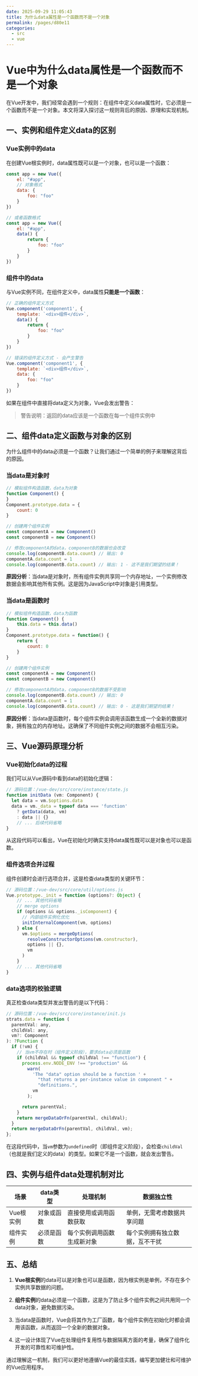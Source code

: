 ```yaml
---
date: 2025-09-29 11:05:43
title: 为什么data属性是一个函数而不是一个对象
permalink: /pages/d80e11
categories:
  - src
  - vue
---
```

# Vue中为什么data属性是一个函数而不是一个对象

在Vue开发中，我们经常会遇到一个规则：在组件中定义data属性时，它必须是一个函数而不是一个对象。本文将深入探讨这一规则背后的原因、原理和实现机制。

## 一、实例和组件定义data的区别

### Vue实例中的data
在创建Vue根实例时，data属性既可以是一个对象，也可以是一个函数：

```javascript
const app = new Vue({
    el: "#app",
    // 对象格式
    data: {
        foo: "foo"
    }
})

// 或者函数格式
const app = new Vue({
    el: "#app",
    data() {
        return {
            foo: "foo"
        }
    }
})
```

### 组件中的data
与Vue实例不同，在组件定义中，data属性**只能是一个函数**：

```javascript
// 正确的组件定义方式
Vue.component('component1', {
    template: `<div>组件</div>`,
    data() {
        return {
            foo: "foo"
        }
    }
})

// 错误的组件定义方式 - 会产生警告
Vue.component('component1', {
    template: `<div>组件</div>`,
    data: {
        foo: "foo"
    }
})
```

如果在组件中直接将data定义为对象，Vue会发出警告：

> 警告说明：返回的data应该是一个函数在每一个组件实例中

## 二、组件data定义函数与对象的区别

为什么组件中的data必须是一个函数？让我们通过一个简单的例子来理解这背后的原因。

### 当data是对象时

```javascript
// 模拟组件构造函数，data为对象
function Component() {
}
Component.prototype.data = {
    count: 0
}

// 创建两个组件实例
const componentA = new Component()
const componentB = new Component()

// 修改componentA的data，componentB的数据也会改变
console.log(componentB.data.count) // 输出: 0
componentA.data.count = 1
console.log(componentB.data.count) // 输出: 1 - 这不是我们期望的结果！
```

**原因分析**：当data是对象时，所有组件实例共享同一个内存地址，一个实例修改数据会影响其他所有实例。这是因为JavaScript中对象是引用类型。

### 当data是函数时

```javascript
// 模拟组件构造函数，data为函数
function Component() {
    this.data = this.data()
}
Component.prototype.data = function() {
    return {
        count: 0
    }
}

// 创建两个组件实例
const componentA = new Component()
const componentB = new Component()

// 修改componentA的data，componentB的数据不受影响
console.log(componentB.data.count) // 输出: 0
componentA.data.count = 1
console.log(componentB.data.count) // 输出: 0 - 这是我们期望的结果！
```

**原因分析**：当data是函数时，每个组件实例会调用该函数生成一个全新的数据对象，拥有独立的内存地址。这确保了不同组件实例之间的数据不会相互污染。

## 三、Vue源码原理分析

### Vue初始化data的过程

我们可以从Vue源码中看到data的初始化逻辑：

```javascript
// 源码位置：/vue-dev/src/core/instance/state.js
function initData (vm: Component) {
  let data = vm.$options.data
  data = vm._data = typeof data === 'function'
    ? getData(data, vm)
    : data || {}
    // ... 后续代码省略
}
```

从这段代码可以看出，Vue在初始化时确实支持data属性既可以是对象也可以是函数。

### 组件选项合并过程

组件创建时会进行选项合并，这是检查data类型的关键环节：

```javascript
// 源码位置：/vue-dev/src/core/util/options.js
Vue.prototype._init = function (options?: Object) {
    // ... 其他代码省略
    // merge options
    if (options && options._isComponent) {
      // 内部组件实例化优化
      initInternalComponent(vm, options)
    } else {
      vm.$options = mergeOptions(
        resolveConstructorOptions(vm.constructor),
        options || {},
        vm
      )
    }
    // ... 其他代码省略
}
```

### data选项的校验逻辑

真正检查data类型并发出警告的是以下代码：

```javascript
// 源码位置：/vue-dev/src/core/instance/init.js
strats.data = function (
  parentVal: any,
  childVal: any,
  vm?: Component
): ?Function {
  if (!vm) {
    // 当vm不存在时（组件定义阶段），要求data必须是函数
    if (childVal && typeof childVal !== "function") {
      process.env.NODE_ENV !== "production" &&
        warn(
          'The "data" option should be a function ' +
            "that returns a per-instance value in component " +
            "definitions.",
          vm
        );

      return parentVal;
    }
    return mergeDataOrFn(parentVal, childVal);
  }
  return mergeDataOrFn(parentVal, childVal, vm);
};
```

在这段代码中，当`vm`参数为`undefined`时（即组件定义阶段），会检查`childVal`（也就是我们定义的data）的类型。如果它不是一个函数，就会发出警告。

## 四、实例与组件data处理机制对比

| 场景 | data类型 | 处理机制 | 数据独立性 |
|------|----------|----------|------------|
| Vue根实例 | 对象或函数 | 直接使用或调用函数获取 | 单例，无需考虑数据共享问题 |
| 组件实例 | 必须是函数 | 每个实例调用函数生成新对象 | 每个实例拥有独立数据，互不干扰 |

## 五、总结

1. **Vue根实例**的data可以是对象也可以是函数，因为根实例是单例，不存在多个实例共享数据的问题。

2. **组件实例**的data必须是一个函数，这是为了防止多个组件实例之间共用同一个data对象，避免数据污染。

3. 当data是函数时，Vue会将其作为工厂函数，每个组件实例在初始化时都会调用该函数，从而返回一个全新的数据对象。

4. 这一设计体现了Vue在处理组件复用性与数据隔离方面的考量，确保了组件化开发的可靠性和可维护性。

通过理解这一机制，我们可以更好地遵循Vue的最佳实践，编写更加健壮和可维护的Vue应用程序。